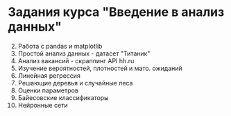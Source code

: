 # Задания курса "Введение в анализ данных"

2. Работа с pandas и matplotlib
3. Простой анализ данных - датасет "Титаник"
4. Анализ вакансий - скраппинг API hh.ru
5. Изучение вероятностей, плотностей и мато. ожиданий
6. Линейная регрессия
7. Решающие деревья и случайные леса
8. Оценки параметров
9. Байесовские классификаторы
10. Нейронные сети
